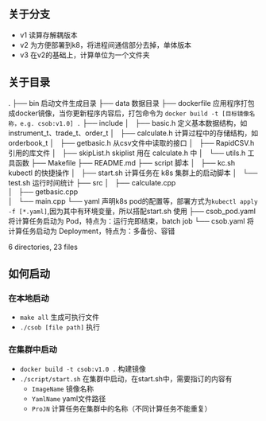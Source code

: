 ## 关于分支
* v1 读算存解耦版本
* v2 为方便部署到k8，将进程间通信部分去掉，单体版本
* v3 在v2的基础上，计算单位为一个文件夹

## 关于目录

.
├── bin                    启动文件生成目录 
├── data                   数据目录
├── dockerfile             应用程序打包成docker镜像，当你更新程序内容后，打包命令为 `docker build -t [目标镜像名称，e.g. csob:v1.0] .`
├── include
│   ├── basic.h            定义基本数据结构，如 instrument_t、trade_t、order_t
│   ├── calculate.h        计算过程中的存储结构，如 orderbook_t
│   ├── getbasic.h         从csv文件中读取的接口
│   ├── RapidCSV.h         引用的库文件
│   ├── skipList.h         skiplist 用在 calculate.h 中
│   └── utils.h            工具函数
├── Makefile
├── README.md
├── script                 脚本
│   ├── kc.sh              kubectl 的快捷操作
│   ├── start.sh           计算任务在 k8s 集群上的启动脚本
│   └── test.sh            运行时间统计
├── src
│   ├── calculate.cpp      
│   ├── getbasic.cpp       
│   └── main.cpp
└── yaml                   声明k8s pod的配置等，部署方式为`kubectl apply -f [*.yaml]`,因为其中有环境变量，所以搭配start.sh 使用
    ├── csob_pod.yaml      将计算任务启动为 Pod，特点为：运行完即结束，batch job
    └── csob.yaml          将计算任务启动为 Deployment，特点为：多备份、容错

6 directories, 23 files


## 如何启动

### 在本地启动
* `make all` 生成可执行文件
* `./csob [file path]` 执行

### 在集群中启动
* `docker build -t csob:v1.0 .` 构建镜像
* `./script/start.sh` 在集群中启动，在start.sh中，需要指订的内容有
    * `ImageName` 镜像名称
    * `YamlName` yaml文件路径
    * `ProJN` 计算任务在集群中的名称（不同计算任务不能重复）